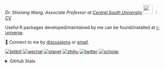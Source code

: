 
<p><em>Dr. Shixiang Wang, Associate Professor at <a href="https://en.csu.edu.cn/">Central South University</a> <img src="https://media.giphy.com/media/WUlplcMpOCEmTGBtBW/giphy.gif" width="30">  ｜ <a href="https://shixiangwang.github.io/cv-shixiang/">CV</a>
</em></p>

Useful R packages developed/maintained by me can be found/installed at [r-universe](https://shixiangwang.r-universe.dev/).

💬 Connect to me by
[discussions](https://github.com/ShixiangWang/self-study/discussions) or [email](mailto:shixiang1994wang@gmail.com). 

[![bilibili](https://img.shields.io/badge/王诗翔-B站-yellow)](https://space.bilibili.com/11553374) [![wechat](https://img.shields.io/badge/王诗翔-微信公众号-important)](https://shixiangwang.github.io/home/logo/qrcode.jpg) [![planet](https://img.shields.io/badge/王诗翔-知识星球-blueviolet)](https://t.zsxq.com/rBqbIei)  [![zhihu](https://img.shields.io/badge/王诗翔-知乎-blue)](https://www.zhihu.com/people/shixiangwang) [![twitter](https://img.shields.io/badge/WangShxiang-twitter-ff69b4)](https://twitter.com/WangShxiang) [![scholar](https://img.shields.io/badge/ShixiangWang-Scholar-00ffff)](https://scholar.google.com/citations?user=FvNp0NkAAAAJ) 

<details>
 
<summary>GitHub Stats</summary>


<!--START_SECTION:waka-->
**🐱 My GitHub Data** 

> 📦 5.0 MB Used in GitHub's Storage 
 > 
> 🏆 315 Contributions in the Year 2025
 > 
> 🚫 Not Opted to Hire
 > 
> 📜 99 Public Repositories 
 > 
> 🔑 30 Private Repositories 
 > 
**I'm an Early 🐤** 

```text
🌞 Morning                2272 commits        ████░░░░░░░░░░░░░░░░░░░░░   16.71 % 
🌆 Daytime                5803 commits        ███████████░░░░░░░░░░░░░░   42.68 % 
🌃 Evening                4592 commits        ████████░░░░░░░░░░░░░░░░░   33.77 % 
🌙 Night                  931 commits         ██░░░░░░░░░░░░░░░░░░░░░░░   06.85 % 
```
📅 **I'm Most Productive on Tuesday** 

```text
Monday                   2146 commits        ████░░░░░░░░░░░░░░░░░░░░░   15.78 % 
Tuesday                  2509 commits        █████░░░░░░░░░░░░░░░░░░░░   18.45 % 
Wednesday                2281 commits        ████░░░░░░░░░░░░░░░░░░░░░   16.77 % 
Thursday                 2168 commits        ████░░░░░░░░░░░░░░░░░░░░░   15.94 % 
Friday                   2073 commits        ████░░░░░░░░░░░░░░░░░░░░░   15.24 % 
Saturday                 1038 commits        ██░░░░░░░░░░░░░░░░░░░░░░░   07.63 % 
Sunday                   1383 commits        ███░░░░░░░░░░░░░░░░░░░░░░   10.17 % 
```


**I Mostly Code in R** 

```text
R                        86 repos            ██████████████░░░░░░░░░░░   55.48 % 
HTML                     24 repos            ████░░░░░░░░░░░░░░░░░░░░░   15.48 % 
JavaScript               9 repos             █░░░░░░░░░░░░░░░░░░░░░░░░   05.81 % 
Shell                    8 repos             █░░░░░░░░░░░░░░░░░░░░░░░░   05.16 % 
Jupyter Notebook         5 repos             █░░░░░░░░░░░░░░░░░░░░░░░░   03.23 % 
```




 Last Updated on 14/05/2025 18:54:06 UTC
<!--END_SECTION:waka-->

> These Readme stats are generated using github action [awesome-readme-stats](https://github.com/anmol098/waka-readme-stats)

-----

**NOTE: Top languages does not indicate my skill level or anything like that. It is just a metric of which languages have been hosted by me on GitHub based on the usage across repositories.**

</details>
